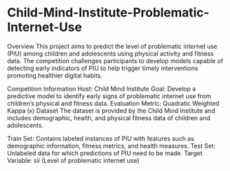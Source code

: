 # Child-Mind-Institute-Problematic-Internet-Use
Overview
This project aims to predict the level of problematic internet use (PIU) among children and adolescents using physical activity and fitness data. The competition challenges participants to develop models capable of detecting early indicators of PIU to help trigger timely interventions promoting healthier digital habits.

Competition Information
Host: Child Mind Institute
Goal: Develop a predictive model to identify early signs of problematic internet use from children’s physical and fitness data.
Evaluation Metric: Quadratic Weighted Kappa (κ)
Dataset
The dataset is provided by the Child Mind Institute and includes demographic, health, and physical fitness data of children and adolescents.

Train Set: Contains labeled instances of PIU with features such as demographic information, fitness metrics, and health measures.
Test Set: Unlabeled data for which predictions of PIU need to be made.
Target Variable: sii (Level of problematic internet use)

